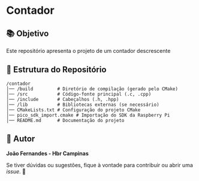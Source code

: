 # Contador

## 📚 Objetivo
Este repositório apresenta o projeto de um contador descrescente

## 📂 Estrutura do Repositório

```
/contador
│── /build         # Diretório de compilação (gerado pelo CMake)
│── /src           # Código-fonte principal (.c, .cpp)
│── /include       # Cabeçalhos (.h, .hpp)
│── /lib           # Bibliotecas externas (se necessário)
│── CMakeLists.txt # Configuração do projeto CMake
│── pico_sdk_import.cmake # Importação do SDK da Raspberry Pi
│── README.md      # Documentação do projeto
```

## 👤 Autor
**João Fernandes - Hbr Campinas**

Se tiver dúvidas ou sugestões, fique à vontade para contribuir ou abrir uma _issue_. 🚀